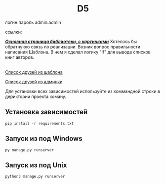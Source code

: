 <h1 align="center">D5</h1> 

логин:пароль admin:admin

ссылки:


<a href='http://127.0.0.1:8000/authors'>***Основная страница библиотеки, с картинками***</a>
Хотелось бы обратнуюю связь по реализации. Возник вопрос правильности написания Шаблона. В нем я сделал логику "if" для вывода списков книг авторов.  

<br>
<a href='http://127.0.0.1:8000/friends'>Список друзей из шаблона</a>

<a href='http://127.0.0.1:8000/admin/p_library/friend/'>Список друзей из админки</a>



Для установки всех зависимостей используйте из коммандной строки
в дериктории проекта коману.

## Установка зависимостей
```
pip install -r requirements.txt
```

## Запуск из под Windows
```
py manage.py runserver
```

## Запуск из под Unix 
```
python3 manage.py runserver
```
